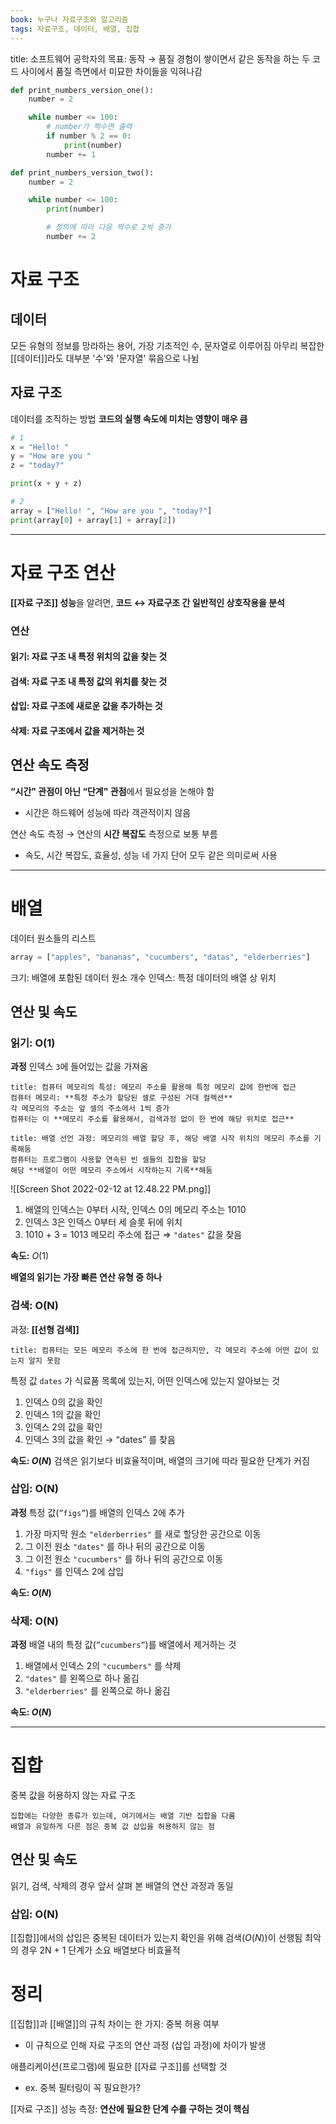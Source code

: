 ```yaml
---
book: 누구나 자료구조와 알고리즘
tags: 자료구조, 데이터, 배열, 집합
---
```



title: 소프트웨어 공학자의 목표: 동작 → 품질
경험이 쌓이면서 같은 동작을 하는 두 코드 사이에서 품질 측면에서 미묘한 차이들을 익혀나감

```python
def print_numbers_version_one():
	number = 2

	while number <= 100:
		# number가 짝수면 출력
		if number % 2 == 0:
			print(number)
		number += 1

def print_numbers_version_two():
	number = 2

	while number <= 100:
		print(number)

		# 정의에 따라 다음 짝수로 2씩 증가
		number += 2
```

# 자료 구조
## 데이터
모든 유형의 정보를 망라하는 용어, 가장 기초적인 수, 문자열로 이루어짐
아무리 복잡한 [[데이터]]라도 대부분 '수'와 '문자열' 묶음으로 나뉨

## 자료 구조
데이터를 조직하는 방법
**코드의 실행 속도에 미치는 영향이 매우 큼**

```python
# 1
x = "Hello! "
y = "How are you "
z = "today?"

print(x + y + z)

# 2 
array = ["Hello! ", "How are you ", "today?"]
print(array[0] + array[1] + array[2])
```
---
# 자료 구조 연산

**[[자료 구조]] 성능**을 알려면, **코드 ↔ 자료구조 간 일반적인 상호작용을 분석**

### 연산
#### 읽기: 자료 구조 내 특정 위치의 값을 찾는 것
#### 검색: 자료 구조 내 특정 값의 위치를 찾는 것
#### 삽입: 자료 구조에 새로운 값을 추가하는 것
#### 삭제: 자료 구조에서 값을 제거하는 것

## 연산 속도 측정

**“시간" 관점이 아닌 “단계" 관점**에서 필요성을 논해야 함
- 시간은 하드웨어 성능에 따라 객관적이지 않음

연산 속도 측정 → 연산의 **시간 복잡도** 측정으로 보통 부름
-   속도, 시간 복잡도, 효율성, 성능 네 가지 단어 모두 같은 의미로써 사용
---
# 배열
데이터 원소들의 리스트

```python
array = ["apples", "bananas", "cucumbers", "datas", "elderberries"]
```

크기: 배열에 포함된 데이터 원소 개수
인덱스: 특정 데이터의 배열 상 위치

## 연산 및 속도
### 읽기: O(1)

**과정**
인덱스 `3`에 들어있는 값을 가져옴

```ad-note
title: 컴퓨터 메모리의 특성: 메모리 주소를 활용해 특정 메모리 값에 한번에 접근
컴퓨터 메모리: **특정 주소가 할당된 셀로 구성된 거대 컬렉션**
각 메모리의 주소는 앞 셀의 주소에서 1씩 증가
컴퓨터는 이 **메모리 주소를 활용해서, 검색과정 없이 한 번에 해당 위치로 접근**
```

```ad-note
title: 배열 선언 과정: 메모리의 배열 할당 후, 해당 배열 시작 위치의 메모리 주소를 기록해둠
컴퓨터는 프로그램이 사용할 연속된 빈 셀들의 집합을 할당
해당 **배열이 어떤 메모리 주소에서 시작하는지 기록**해둠
```

![[Screen Shot 2022-02-12 at 12.48.22 PM.png]]
1.  배열의 인덱스는 0부터 시작, 인덱스 0의 메모리 주소는 1010
2.  인덱스 3은 인덱스 0부터 세 슬롯 뒤에 위치
3.  1010 + 3 = 1013 메모리 주소에 접근 ⇒ `"dates"` 값을 찾음

**속도:** $O(1)$    

**배열의 읽기는 가장 빠른 연산 유형 중 하나**


### 검색: O(N)

과정: **[[선형 검색]]**

```ad-note
title: 컴퓨터는 모든 메모리 주소에 한 번에 접근하지만, 각 메모리 주소에 어떤 값이 있는지 알지 못함
```
특정 값 `dates` 가 식료품 목록에 있는지, 어떤 인덱스에 있는지 알아보는 것

1.  인덱스 0의 값을 확인
2.  인덱스 1의 값을 확인
3.  인덱스 2의 값을 확인
4.  인덱스 3의 값을 확인 → “dates” 를 찾음

**속도: $O(N)$**
검색은 읽기보다 비효율적이며, 배열의 크기에 따라 필요한 단계가 커짐

### 삽입: O(N)

**과정**
특정 값(`”figs”`)를 배열의 인덱스 2에 추가
1.  가장 마지막 원소 `"elderberries"` 를 새로 할당한 공간으로 이동
2.  그 이전 원소 `"dates"` 를 하나 뒤의 공간으로 이동
3.  그 이전 원소 `"cucumbers"` 를 하나 뒤의 공간으로 이동
4.  `"figs"` 를 인덱스 2에 삽입

**속도: $O(N)$**

### 삭제: O(N)

**과정**
배열 내의 특정 값(`”cucumbers”`)를 배열에서 제거하는 것
1.  배열에서 인덱스 2의 `"cucumbers"` 를 삭제
2.  `"dates"` 를 왼쪽으로 하나 옮김
3.  `"elderberries"` 를 왼쪽으로 하나 옮김

**속도: $O(N)$**

---
# 집합
중복 값을 허용하지 않는 자료 구조

```ad-note
집합에는 다양한 종류가 있는데, 여기에서는 배열 기반 집합을 다룸
배열과 유일하게 다른 점은 중복 값 삽입을 허용하지 않는 점
```
## 연산 및 속도
읽기, 검색, 삭제의 경우 앞서 살펴 본 배열의 연산 과정과 동일

### 삽입: O(N)
[[집합]]에서의 삽입은 중복된 데이터가 있는지 확인을 위해 검색($O(N)$)이 선행됨
최악의 경우 2N + 1 단계가 소요
배열보다 비효율적

# 정리
[[집합]]과 [[배열]]의 규칙 차이는 한 가지: 중복 허용 여부
- 이 규칙으로 인해 자료 구조의 연산 과정 (삽입 과정)에 차이가 발생

애플리케이션(프로그램)에 필요한 [[자료 구조]]를 선택할 것
- ex. 중복 필터링이 꼭 필요한가?

[[자료 구조]] 성능 측정: **연산에 필요한 단계 수를 구하는 것이 핵심**
